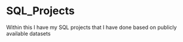 # SQL_Projects
Within this I have my SQL projects that I have done based on publicly available datasets

